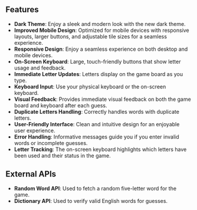 ## Features

- **Dark Theme**: Enjoy a sleek and modern look with the new dark theme.
- **Improved Mobile Design**: Optimized for mobile devices with responsive layouts, larger buttons, and adjustable tile sizes for a seamless experience.
- **Responsive Design**: Enjoy a seamless experience on both desktop and mobile devices.
- **On-Screen Keyboard**: Large, touch-friendly buttons that show letter usage and feedback.
- **Immediate Letter Updates**: Letters display on the game board as you type.
- **Keyboard Input**: Use your physical keyboard or the on-screen keyboard.
- **Visual Feedback**: Provides immediate visual feedback on both the game board and keyboard after each guess.
- **Duplicate Letters Handling**: Correctly handles words with duplicate letters.
- **User-Friendly Interface**: Clean and intuitive design for an enjoyable user experience.
- **Error Handling**: Informative messages guide you if you enter invalid words or incomplete guesses.
- **Letter Tracking**: The on-screen keyboard highlights which letters have been used and their status in the game.

## External APIs

- **Random Word API**: Used to fetch a random five-letter word for the game.
- **Dictionary API**: Used to verify valid English words for guesses.
